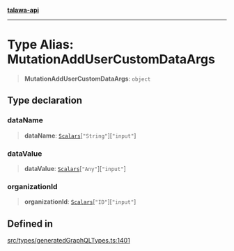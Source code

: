[**talawa-api**](../../../README.md)

***

# Type Alias: MutationAddUserCustomDataArgs

> **MutationAddUserCustomDataArgs**: `object`

## Type declaration

### dataName

> **dataName**: [`Scalars`](Scalars.md)\[`"String"`\]\[`"input"`\]

### dataValue

> **dataValue**: [`Scalars`](Scalars.md)\[`"Any"`\]\[`"input"`\]

### organizationId

> **organizationId**: [`Scalars`](Scalars.md)\[`"ID"`\]\[`"input"`\]

## Defined in

[src/types/generatedGraphQLTypes.ts:1401](https://github.com/Suyash878/talawa-api/blob/e4413cec641a837926071678fed3c7f67234e31e/src/types/generatedGraphQLTypes.ts#L1401)
